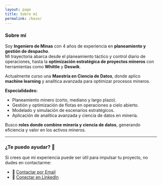 ```yaml
---
layout: page
title: Sobre mí
permalink: /base/
---
```


### Sobre mí

Soy **Ingeniero de Minas** con 4 años de experiencia en **planeamiento y gestión de despacho**.  
Mi trayectoria abarca desde el planeamiento táctico y control diario de operaciones, hasta la **optimización estratégica de proyectos mineros** con herramientas como **Whittle** y **Deswik**.  

Actualmente curso una **Maestría en Ciencia de Datos**, donde aplico **machine learning** y analítica avanzada para optimizar procesos mineros.  

**Especialidades:**
- Planeamiento minero (corto, mediano y largo plazo).  
- Gestión y optimización de flotas en operaciones a cielo abierto.  
- Modelado y simulación de escenarios estratégicos.  
- Aplicación de analítica avanzada y ciencia de datos en minería.  

Busco **roles donde combine minería y ciencia de datos**, generando eficiencia y valor en los activos mineros.  

---

### ¿Te puedo ayudar? 🚀

Si crees que mi experiencia puede ser útil para impulsar tu proyecto, no dudes en contactarme:  

- 📧 [Contactar por Email](mailto:ccartagenamatos@gmail.com)  
- 🔗 [Conectar en LinkedIn](https://www.linkedin.com/in/cristiancartagenamatos/)  
